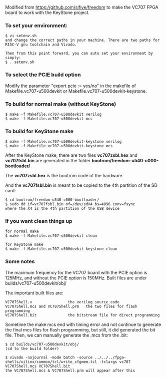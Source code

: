 Modified from https://github.com/sifive/freedom to make the VC707 FPGA board to work with the KeyStone project.

### To set your environment:

	$ vi setenv.sh
	and change the correct paths in your machine. There are two paths for RISC-V gnu toolchain and Vivado.
	
	Then from this point forward, you can auto set your environment by simply:
	$ . setenv.sh

### To select the PCIE build option

Modify the parameter "export pcie := yes/no" in the makefile of Makefile.vc707-u500devkit or Makefile.vc707-u500devkit-keystone.

### To build for normal make (without KeyStone)

	$ make -f Makefile.vc707-u500devkit verilog
	$ make -f Makefile.vc707-u500devkit mcs

### To build for KeyStone make

	$ make -f Makefile.vc707-u500devkit-keystone verilog
	$ make -f Makefile.vc707-u500devkit-keystone mcs

After the KeyStone make, there are two files **vc707zsbl.hex** and **vc707fsbl.bin** are generated in the folder **bootrom/freedom-u540-c000-bootloader/**

The **vc707zsbl.hex** is the bootrom code of the hardware.

And the **vc707fsbl.bin** is meant to be copied to the 4th partition of the SD card:

	$ cd bootrom/freedom-u540-c000-bootloader/
	$ sudo dd if=vc707fsbl.bin of=/dev/sdX4 bs=4096 conv=fsync
	where the X4 is the 4th partition of the USB device

### If you want clean things up

	for normal make
	$ make -f Makefile.vc707-u500devkit clean
	
	for KeyStone make
	$ make -f Makefile.vc707-u500devkit-keystone clean

### Some notes

The maximum frequency for the VC707 board with the PCIE option is 125MHz, and without the PCIE option is 150MHz. Built files are under builds/vc707-u500devkit/obj/

The important built files are:
	
	VC707Shell.v				the verilog source code
	VC707Shell.mcs and VC707Shell.prm	the two files for flash programming
	VC707Shell.bit				the bitstream file for direct programming

Sometime the make mcs end with timing error and not continue to generate the final mcs files for flash programming, but still, it did generated the bit file. Then, we can manually generate the .mcs from the .bit:

	$ cd builds/vc707-u500devkit/obj/
	(cd to the build folder)
	
	$ vivado -nojournal -mode batch -source ../../../fpga-shells/xilinx/common/tcl/write_cfgmem.tcl -tclargs vc707 VC707Shell.mcs VC707Shell.bit
	the VC707Shell.mcs & VC707Shell.prm will appear after this
